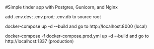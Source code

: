 #Simple tinder app with Postgres, Gunicorn, and Nginx

add .env.dev; .env.prod; .env.db to source root

docker-compose up -d --build and go to http://localhost:8000
(local)

docker-compose -f docker-compose.prod.yml up -d --build and go to http://localhost:1337
(production)